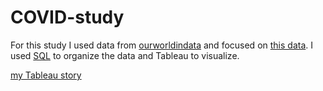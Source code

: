 # COVID-study
For this study I used data from [ourworldindata](https://ourworldindata.org/) and focused on [this data](https://ourworldindata.org/covid-deaths).
I used [SQL](COVID/Covid.sql) to organize the data and Tableau to visualize.

[my Tableau story](COVID/Tableau.html)
